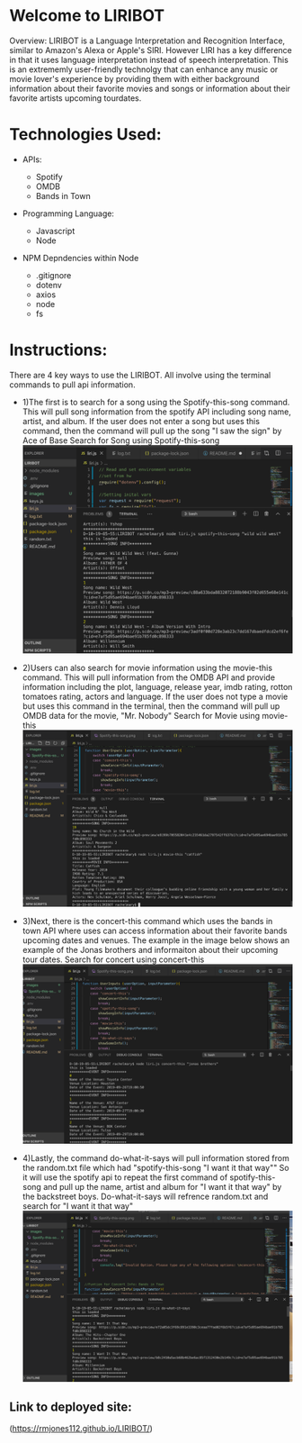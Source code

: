 # Welcome to LIRIBOT

Overview:
LIRIBOT is a Language Interpretation and Recognition Interface, similar to Amazon's Alexa or Apple's SIRI. However LIRI has a key difference in that it uses language interpretation instead of speech interpretation. This is an extrememly user-friendly technolgy that can enhance any music or movie lover's experience by providing them with either background information about their favorite movies and songs or information about their favorite artists upcoming tourdates.  

# Technologies Used:
 * APIs:
    * Spotify
    * OMDB
    * Bands in Town

* Programming Language:
    * Javascript
    * Node 

* NPM Depndencies within Node
    * .gitignore
    * dotenv
    * axios
    * node
    * fs



# Instructions:
There are 4 key ways to use the LIRIBOT. All involve using the terminal commands to pull api information. 

* 1)The first is to search for a song using the Spotify-this-song command. This will pull song information from the spotify API including song name, artist, and album. If the user does not enter a song but uses this command, then the command will pull up the song "I saw the sign" by Ace of Base
Search for Song using Spotify-this-song
![](images/Spotify-this-song.png)

* 2)Users can also search for movie information using the movie-this command. This will pull information from the OMDB API and provide information including the plot, language, release year, imdb rating, rotton tomatoes rating, actors and language. If the user does not type a movie but uses this command in the terminal, then the command will pull up OMDB data for the movie, "Mr. Nobody"
Search for Movie using movie-this
![](images/movie-this.png)

* 3)Next, there is the concert-this command which uses the bands in town API where uses can access information about their favorite bands upcoming dates and venues. The example in the image below shows an example of the Jonas brothers and informaiton about their upcoming tour dates.
Search for concert using concert-this
![](images/concert-this.png)

* 4)Lastly, the command do-what-it-says will pull information stored from the random.txt file which had "spotify-this-song "I want it that way"" So it will use the spotify api to repeat the first command of spotify-this-song and pull up the name, artist and album for "I want it that way" by the backstreet boys.
Do-what-it-says will refrence random.txt and search for "I want it that way"
![](images/do-what-it-says.png)

## Link to deployed site:
(https://rmjones112.github.io/LIRIBOT/) 

